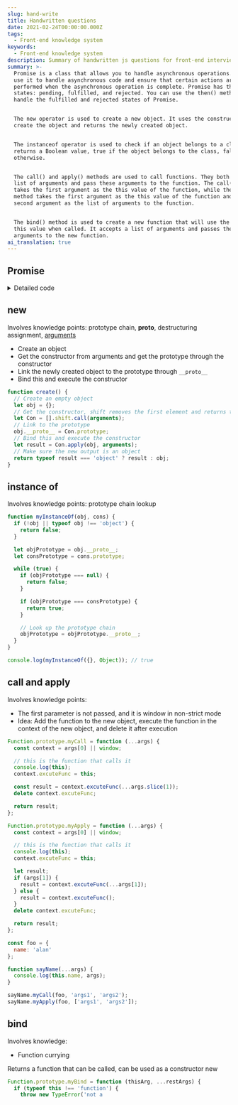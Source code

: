 ```yaml
---
slug: hand-write
title: Handwritten questions
date: 2021-02-24T00:00:00.000Z
tags:
  - Front-end knowledge system
keywords:
  - Front-end knowledge system
description: Summary of handwritten js questions for front-end interviews
summary: >-
  Promise is a class that allows you to handle asynchronous operations. You can
  use it to handle asynchronous code and ensure that certain actions are
  performed when the asynchronous operation is complete. Promise has three
  states: pending, fulfilled, and rejected. You can use the then() method to
  handle the fulfilled and rejected states of Promise.


  The new operator is used to create a new object. It uses the constructor to
  create the object and returns the newly created object.


  The instanceof operator is used to check if an object belongs to a class. It
  returns a Boolean value, true if the object belongs to the class, false
  otherwise.


  The call() and apply() methods are used to call functions. They both accept a
  list of arguments and pass these arguments to the function. The call() method
  takes the first argument as the this value of the function, while the apply()
  method takes the first argument as the this value of the function and the
  second argument as the list of arguments to the function.


  The bind() method is used to create a new function that will use the specified
  this value when called. It accepts a list of arguments and passes these
  arguments to the new function.
ai_translation: true
---
```


## Promise

<details>
  <summary>Detailed code</summary>

```js
const PENDING = 'pending';
const FULFILLED = 'fulfilled';
const REJECTED = 'rejected';

class MyPromise {
  status = PENDING;

  value = null;

  reason = null;

  // Used to store successful and failed callback functions
  onFulfilledCallbacks = [];
  onRejectedCallbacks = [];

  constructor(executor) {
    try {
      executor(this._resolve, this._reject);
    } catch (error) {
      this._reject(error);
    }
  }

  static resolve = p => {
    if (p instanceof MyPromise) {
      return p;
    }

    return new MyPromise(resolve => {
      resolve(p);
    });
  };

  static reject = reason => {
    return new MyPromise((resolve, reject) => {
      reject(reason);
    });
  };

  static all = promises => {
    return new MyPromise((resolve, reject) => {
      let result = [];
      let resolvedCount = 0;

      promises.forEach((promise, index) => {
        promise.then(
          res => {
            result[index] = res;
            resolvedCount++;

            resolvedCount === promises.length && resolve(result);
          },
          error => reject(error)
        );
      });
    });
  };

  static allSettled = promises => {
    const rejectHandler = reason => ({ status: 'rejected', reason });
    const resolveHandler = value => ({ status: 'fulfilled', value });

    const convertedPromises = promises.map(p =>
      Promise.resolve(p).then(resolveHandler, rejectHandler)
    );
    return Promise.all(convertedPromises);
  };

  static race = promises => {
    return new MyPromise((resolve, reject) => {
      promises.forEach((promise, index) => {
        promise.then(
          res => {
            resolve(res);
          },
          error => reject(error)
        );
      });
    });
  };

  _resolve = value => {
    if (this.status === PENDING) {
      this.status = FULFILLED;
      this.value = value;

      while (this.onFulfilledCallbacks.length) {
        this.onFulfilledCallbacks.shift()(value);
      }
    }
  };

  _reject = reason => {
    if (this.status === PENDING) {
      this.status = REJECTED;
      this.reason = reason;

      while (this.onRejectedCallbacks.length) {
        this.onRejectedCallbacks.shift()(reason);
      }
    }
  };

  then = (onFulfilled, onRejected) => {
    // Handle cases where no value is passed
    onFulfilled =
      typeof onFulfilled === 'function' ? onFulfilled : value => value;
    onRejected =
      typeof onRejected === 'function'
        ? onRejected
        : reason => {
            throw reason;
          };

    const thenPromise = new MyPromise((resolve, reject) => {
      if (this.status === FULFILLED) {
        try {
          const fulfilledObj = onFulfilled(this.value);

          resolvePromise(fulfilledObj, resolve, reject);
        } catch (error) {
          reject(error);
        }
      } else if (this.status === REJECTED) {
        onRejected(this.reason);
      } else if (this.status === PENDING) {
        // Handle the case where executor is asynchronous
        this.onFulfilledCallbacks.push(onFulfilled);
        this.onRejectedCallbacks.push(onRejected);
      }
    });

    return thenPromise;
  };
}

function resolvePromise(p, resolve, reject) {
  if (p instanceof MyPromise) {
    p.then(resolve, reject);
  } else {
    resolve(p);
  }
}
```

</details>

## new

Involves knowledge points: prototype chain, **proto**, destructuring assignment, [arguments](https://developer.mozilla.org/zh-CN/docs/Web/JavaScript/Reference/Functions/arguments)

- Create an object
- Get the constructor from arguments and get the prototype through the constructor
- Link the newly created object to the prototype through `__proto__`
- Bind this and execute the constructor

```js
function create() {
  // Create an empty object
  let obj = {};
  // Get the constructor, shift removes the first element and returns the element
  let Con = [].shift.call(arguments);
  // Link to the prototype
  obj.__proto__ = Con.prototype;
  // Bind this and execute the constructor
  let result = Con.apply(obj, arguments);
  // Make sure the new output is an object
  return typeof result === 'object' ? result : obj;
}
```

## instance of

Involves knowledge points: prototype chain lookup

```js
function myInstanceOf(obj, cons) {
  if (!obj || typeof obj !== 'object') {
    return false;
  }

  let objPrototype = obj.__proto__;
  let consPrototype = cons.prototype;

  while (true) {
    if (objPrototype === null) {
      return false;
    }

    if (objPrototype === consPrototype) {
      return true;
    }

    // Look up the prototype chain
    objPrototype = objPrototype.__proto__;
  }
}

console.log(myInstanceOf({}, Object)); // true
```

## call and apply

Involves knowledge points:

- The first parameter is not passed, and it is window in non-strict mode
- Idea: Add the function to the new object, execute the function in the context of the new object, and delete it after execution

```js
Function.prototype.myCall = function (...args) {
  const context = args[0] || window;

  // this is the function that calls it
  console.log(this);
  context.excuteFunc = this;

  const result = context.excuteFunc(...args.slice(1));
  delete context.excuteFunc;

  return result;
};

Function.prototype.myApply = function (...args) {
  const context = args[0] || window;

  // this is the function that calls it
  console.log(this);
  context.excuteFunc = this;

  let result;
  if (args[1]) {
    result = context.excuteFunc(...args[1]);
  } else {
    result = context.excuteFunc();
  }
  delete context.excuteFunc;

  return result;
};

const foo = {
  name: 'alan'
};

function sayName(...args) {
  console.log(this.name, args);
}

sayName.myCall(foo, 'args1', 'args2');
sayName.myApply(foo, ['args1', 'args2']);
```

## bind

Involves knowledge:

- Function currying

Returns a function that can be called, can be used as a constructor new

```js
Function.prototype.myBind = function (thisArg, ...restArgs) {
  if (typeof this !== 'function') {
    throw new TypeError('not a
